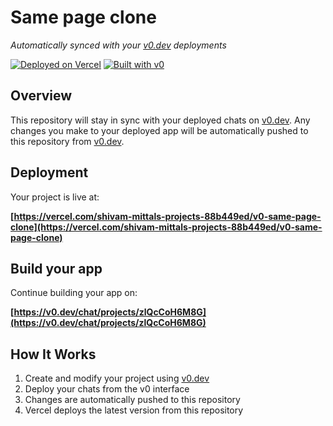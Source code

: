 # Same page clone

*Automatically synced with your [v0.dev](https://v0.dev) deployments*

[![Deployed on Vercel](https://img.shields.io/badge/Deployed%20on-Vercel-black?style=for-the-badge&logo=vercel)](https://vercel.com/shivam-mittals-projects-88b449ed/v0-same-page-clone)
[![Built with v0](https://img.shields.io/badge/Built%20with-v0.dev-black?style=for-the-badge)](https://v0.dev/chat/projects/zlQcCoH6M8G)

## Overview

This repository will stay in sync with your deployed chats on [v0.dev](https://v0.dev).
Any changes you make to your deployed app will be automatically pushed to this repository from [v0.dev](https://v0.dev).

## Deployment

Your project is live at:

**[https://vercel.com/shivam-mittals-projects-88b449ed/v0-same-page-clone](https://vercel.com/shivam-mittals-projects-88b449ed/v0-same-page-clone)**

## Build your app

Continue building your app on:

**[https://v0.dev/chat/projects/zlQcCoH6M8G](https://v0.dev/chat/projects/zlQcCoH6M8G)**

## How It Works

1. Create and modify your project using [v0.dev](https://v0.dev)
2. Deploy your chats from the v0 interface
3. Changes are automatically pushed to this repository
4. Vercel deploys the latest version from this repository

